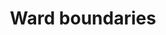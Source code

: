 ---
schema: default
title: Ward boundaries
organization: ''
notes: Lewisham ward boundaries in various formats
resources:
  - name: ward boundaries (longitudes and latitudes)
    url: >-
      https://gist.github.com/joe-liad/e66e2ec493ce3de692595b64eeb27b99/raw/bfaafeec350dfe4e5a20866a4660a188f8e6df7d/lewisham-wards.geojson
    format: geojson
  - name: ward boundaries (longitudes and latitudes - _preview_)
    url: >-
      https://github.com/lb-lewisham/open-data-lewisham/blob/gh-pages/_datasets/data/boundaries/wards/lbl_wd22.topojson
    format: topojson
  - name: ward boundaries (longitudes and latitudes)
    url: >-
      https://github.com/lb-lewisham/open-data-lewisham/raw/gh-pages/_datasets/data/boundaries/wards/lbl_wd22.topojson
    format: topojson
  - name: ward boundaries (eastings and northings)
    url: >-
      https://github.com/lb-lewisham/open-data-lewisham/raw/gh-pages/_datasets/data/boundaries/wards/lbl_wd22_proposed.gpkg
    format: geopackage
  - name: previous ward boundaries (longitudes and latitudes)
    url: >-
      https://gist.github.com/joe-liad/7fb39968587908b96f6b05f87b3250e0/raw/ff1ade351895b2d5ed39e3b3bfed26c9aa65fcfa/lewisham-wards.geojson
    format: geojson
license: 'https://www.nationalarchives.gov.uk/doc/open-government-licence/version/3/'
category:
  - Property / Land Records
maintainer: Lewisham insight
maintainer_email: insight-and-delivery@lewisham.gov.uk
---
